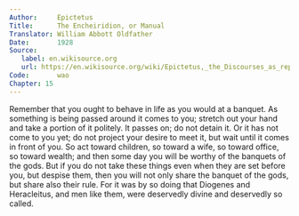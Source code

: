 ```yaml
---
Author:     Epictetus  
Title:      The Encheiridion, or Manual  
Translator: William Abbott Oldfather  
Date:       1928  
Source: 
   label: en.wikisource.org
   url: https://en.wikisource.org/wiki/Epictetus,_the_Discourses_as_reported_by_Arrian,_the_Manual,_and_Fragments/Manual 
Code:       wao  
Chapter: 15
---
```


Remember that you ought to behave in life as you would at a banquet. As
something is being passed around it comes to you; stretch out your hand and
take a portion of it politely. It passes on; do not detain it. Or it has not
come to you yet; do not project your desire to meet it, but wait until it comes
in front of you. So act toward children, so toward a wife, so toward office, so
toward wealth; and then some day you will be worthy of the banquets of the
gods. But if you do not take these things even when they are set before you,
but despise them, then you will not only share the banquet of the gods, but
share also their rule. For it was by so doing that Diogenes and Heracleitus,
and men like them, were deservedly divine and deservedly so called.



